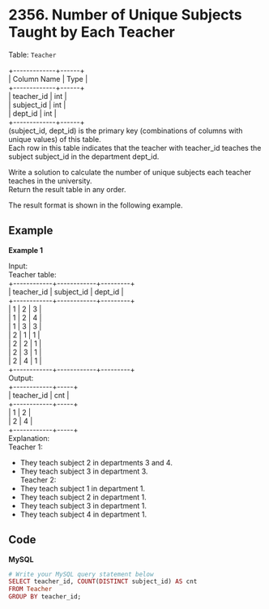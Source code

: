 # 2356. Number of Unique Subjects Taught by Each Teacher
Table: `Teacher`  

+-------------+------+  
| Column Name | Type |  
+-------------+------+  
| teacher_id  | int  |  
| subject_id  | int  |  
| dept_id     | int  |  
+-------------+------+  
(subject_id, dept_id) is the primary key (combinations of columns with unique values) of this table.   
Each row in this table indicates that the teacher with teacher_id teaches the subject subject_id in the department dept_id.  
 

Write a solution to calculate the number of unique subjects each teacher teaches in the university.  
Return the result table in any order.  

The result format is shown in the following example.  

 
## Example
**Example 1**  

Input:  
Teacher table:  
+------------+------------+---------+  
| teacher_id | subject_id | dept_id |  
+------------+------------+---------+  
| 1          | 2          | 3       |  
| 1          | 2          | 4       |  
| 1          | 3          | 3       |  
| 2          | 1          | 1       |  
| 2          | 2          | 1       |  
| 2          | 3          | 1       |  
| 2          | 4          | 1       |  
+------------+------------+---------+  
Output:  
+------------+-----+  
| teacher_id | cnt |  
+------------+-----+  
| 1          | 2   |  
| 2          | 4   |   
+------------+-----+  
Explanation:   
Teacher 1:  
  - They teach subject 2 in departments 3 and 4.  
  - They teach subject 3 in department 3.  
Teacher 2:  
  - They teach subject 1 in department 1.  
  - They teach subject 2 in department 1.  
  - They teach subject 3 in department 1.  
  - They teach subject 4 in department 1.

## Code
**MySQL**
```ruby
# Write your MySQL query statement below
SELECT teacher_id, COUNT(DISTINCT subject_id) AS cnt 
FROM Teacher
GROUP BY teacher_id;
```

